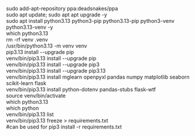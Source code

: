 sudo add-apt-repository ppa:deadsnakes/ppa  
sudo apt update; sudo apt apt upgrade \-y  
sudo apt install python3.13 python3-pip python3.13-pip python3-venv python3.13-venv \-y  
which python3.13  
rm \-rf venv .venv  
/usr/bin/python3.13 \-m venv venv  
pip3.13 install --upgrade pip  
venv/bin/pip3.13 install --upgrade pip  
venv/bin/pip3.13 install --upgrade pip3  
venv/bin/pip3.13 install --upgrade pip3.13  
venv/bin/pip3.13 install mglearn openpyxl pandas numpy matplotlib seaborn scikit-learn flask  
venv/bin/pip3.13 install python-dotenv pandas-stubs flask-wtf  
source venv/bin/activate  
which python3.13  
which python  
venv/bin/pip3.13 list  
venv/bin/pip3.13 freeze \> requirements.txt  
\#can be used for pip3 install \-r requirements.txt
